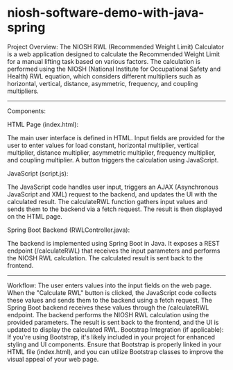 # niosh-software-demo-with-java-spring
Project Overview:
The NIOSH RWL (Recommended Weight Limit) Calculator is a web application designed to calculate the Recommended Weight Limit for a manual lifting task based on various factors. The calculation is performed using the NIOSH (National Institute for Occupational Safety and Health) RWL equation, which considers different multipliers such as horizontal, vertical, distance, asymmetric, frequency, and coupling multipliers.

-----------------------------------------------------
Components:

HTML Page (index.html):

The main user interface is defined in HTML.
Input fields are provided for the user to enter values for load constant, horizontal multiplier, vertical multiplier, distance multiplier, asymmetric multiplier, frequency multiplier, and coupling multiplier.
A button triggers the calculation using JavaScript.

JavaScript (script.js):

The JavaScript code handles user input, triggers an AJAX (Asynchronous JavaScript and XML) request to the backend, and updates the UI with the calculated result.
The calculateRWL function gathers input values and sends them to the backend via a fetch request.
The result is then displayed on the HTML page.

Spring Boot Backend (RWLController.java):

The backend is implemented using Spring Boot in Java.
It exposes a REST endpoint (/calculateRWL) that receives the input parameters and performs the NIOSH RWL calculation.
The calculated result is sent back to the frontend.

-----------------------------------------------------
Workflow:
The user enters values into the input fields on the web page.
When the "Calculate RWL" button is clicked, the JavaScript code collects these values and sends them to the backend using a fetch request.
The Spring Boot backend receives these values through the /calculateRWL endpoint.
The backend performs the NIOSH RWL calculation using the provided parameters.
The result is sent back to the frontend, and the UI is updated to display the calculated RWL.
Bootstrap Integration (if applicable):
If you're using Bootstrap, it's likely included in your project for enhanced styling and UI components. Ensure that Bootstrap is properly linked in your HTML file (index.html), and you can utilize Bootstrap classes to improve the visual appeal of your web page.




